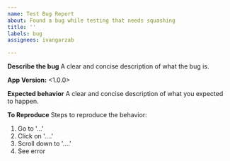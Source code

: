 ```yaml
---
name: Test Bug Report
about: Found a bug while testing that needs squashing
title: ''
labels: bug
assignees: ivangarzab

---
```


**Describe the bug**
A clear and concise description of what the bug is.

**App Version:** <1.0.0>

**Expected behavior**
A clear and concise description of what you expected to happen.

**To Reproduce**
Steps to reproduce the behavior:
1. Go to '...'
2. Click on '....'
3. Scroll down to '....'
4. See error
